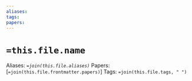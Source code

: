 ```yaml
---
aliases: 
tags: 
papers:
---
```

# `=this.file.name`
Aliases: _`=join(this.file.aliases)`_
Papers: [`=join(this.file.frontmatter.papers)`]
Tags: `=join(this.file.tags, " ")`



















